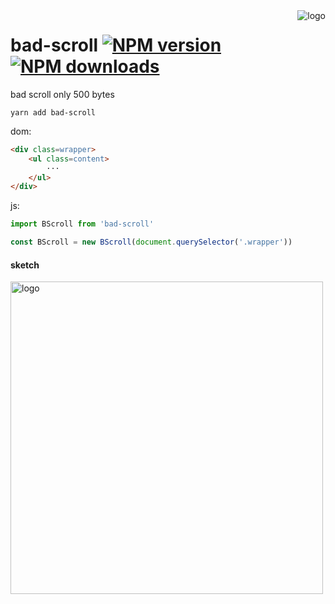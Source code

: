 <img src="https://ws1.sinaimg.cn/large/0065Zy9egy1fxv1iiptwfj308c023glx.jpg" alt="logo" align="right" />

# bad-scroll  [![NPM version](https://img.shields.io/npm/v/bad-scroll.svg?style=flat-square)](https://npmjs.com/package/bad-scroll)  [![NPM downloads](https://img.shields.io/npm/dm/bad-scroll.svg?style=flat-square)](https://npmjs.com/package/bad-scroll)
bad scroll only 500 bytes

```shell
yarn add bad-scroll
```
dom:
```html
<div class=wrapper>
    <ul class=content>
        ···
    </ul>
</div>
```

js:
```javascript
import BScroll from 'bad-scroll'

const BScroll = new BScroll(document.querySelector('.wrapper'))
```
#### sketch

<img src="https://ws1.sinaimg.cn/large/0065Zy9egy1fxv217rjmij30n20hkjrx.jpg" alt="logo" width="500px"/>